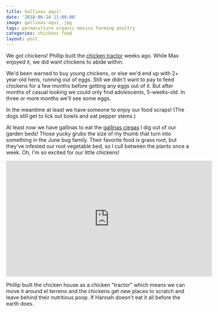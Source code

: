 ```yaml
---
title: Gallinas aqui!
date: '2018-06-24 11:00:00'
image: gallinas-aqui_.jpg
tags: permaculture organic mexico farming poultry
categories: chickens food
layout: post
---
```


We got chickens! Phillip built the [chicken tractor](https://reverdecer.annalisagross.com/2018/05/07/chicken-tractor/) weeks ago. While Max enjoyed it, we did want chickens to abide within.

We'd been warned to buy young chickens, or else we'd end up with 2+ year-old hens, running out of eggs. Still we didn't want to pay to feed chickens for a few months before getting any eggs out of it. But after months of casual looking we could only find adolescents, 5-weeks-old. In three or more months we'll see some eggs.

In the meantime at least we have someone to enjoy our food scraps! (The dogs still get to lick out bowls and eat pepper stems.)

At least now we have gallinas to eat the [gallinas ciegas](https://reverdecer.annalisagross.com/2018/07/13/mass-murder/) I dig out of our garden beds! Those yucky grubs the size of my thumb that turn into something in the June bug family. Their favorite food is grass root, but they've infested our root vegetable bed, so I cull between the plants once a week. Oh, I'm so excited for our little chickens!
<iframe width="560" height="315" src="https://www.youtube.com/embed/wALCfp6xmyQ" frameborder="0" allow="autoplay; encrypted-media" allowfullscreen></iframe>

Phillip built the chicken house as a chicken "tractor" which means we can move it around el terreno and the chickens get new places to scratch and leave behind their nutritious poop. If Hannah doesn't eat it all before the earth does.
